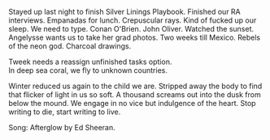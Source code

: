 Stayed up last night to finish Silver Linings Playbook. Finished our RA interviews. Empanadas for lunch. Crepuscular rays. Kind of fucked up our sleep. We need to type. Conan O'Brien. John Oliver. Watched the sunset. Angelysse wants us to take her grad photos. Two weeks till Mexico. Rebels of the neon god. Charcoal drawings. 

Tweek needs a reassign unfinished tasks option.  
In deep sea coral, we fly to unknown countries.

Winter reduced us again to the child we are. Stripped away the body to find that flicker of light in us so soft. A thousand screams out into the dusk from below the mound. We engage in no vice but indulgence of the heart. Stop writing to die, start writing to live. 

Song: Afterglow by Ed Sheeran.
